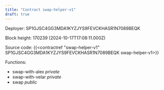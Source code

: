 ```yaml
---
title: "Contract swap-helper-v1"
draft: true
---
```

Deployer: SP1GJSC4GG3MDA1KYZJYS9FEVCKHASR1N7089BEQK


 



Block height: 170239 (2024-10-17T17:08:11.000Z)

Source code: {{<contractref "swap-helper-v1" SP1GJSC4GG3MDA1KYZJYS9FEVCKHASR1N7089BEQK swap-helper-v1>}}

Functions:

* swap-with-alex _private_
* swap-with-velar _private_
* swap _public_
